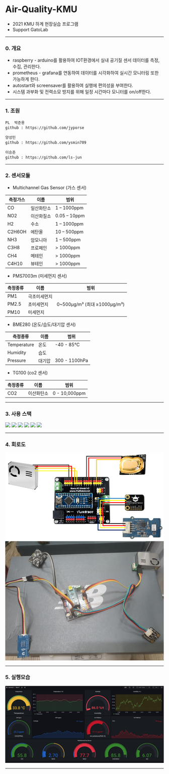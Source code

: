# Air-Quality-KMU
- 2021 KMU 하계 현장실습 프로그램
- Support GatoLab

---

### 0. **개요**
- raspberry - arduino를 활용하여 IOT환경에서 실내 공기질 센서 데이터를 측정, 수집, 관리한다.
- prometheus - grafana를 연동하여 데이터를 시각화하여 실시간 모니터링 또한 가능하게 한다.
- autostart와 screensaver를 활용하여 실행에 편의성을 부여한다.
- 시스템 과부화 및 전력소모 방지를 위해 일정 시간마다 모니터를 on/off한다.

---

### 1. 조원
```
PL  박준용
github : https://github.com/jyporse
```
```
양성민
github : https://github.com/ysmin709
```
```
이승준
github : https://github.com/ls-jun
```
---

### 2. 센서모듈
- Multichannel Gas Sensor (가스 센서)

| 측정가스 | 이름 | 범위 |
|---|---|---|
| CO |일산화탄소| 1 – 1000ppm |
| NO2 |이산화질소| 0.05 – 10ppm |
| H2 |수소| 1 – 1000ppm |
| C2H6OH |에탄올| 10 – 500ppm |
| NH3 |암모니아| 1 – 500ppm |
| C3H8 |프로페인| > 1000ppm |
| CH4 |메테인| > 1000ppm |
| C4H10 |뷰테인| > 1000ppm |

- PMS7003m    (미세먼지 센서)

| 측정종류 | 이름 | 범위 |
|---|---|---|
|PM1|극초미세먼지||
|PM2.5|초미세먼지|0~500μg/m³ (최대 ≥1000μg/m³)|
|PM10|미세먼지|

- BME280     (온도/습도/대기압 센서)

| 측정종류 | 이름 | 범위 |
|---|---|---|
|Temperature|온도|-40 - 85°C|
|Humidity|습도||
|Pressure|대기압|300 - 1100hPa|

- TG100     (co2 센서)

| 측정종류 | 이름 | 범위 |
|---|---|---|
|CO2|이산화탄소|0 - 10,000ppm|

---

### 3. 사용 스택
<img src="https://img.shields.io/badge/raspberry-A22846?style=for-the-badge&logo=RaspberryPi&logoColor=white"> <img src="https://img.shields.io/badge/Arduino-00979D?style=for-the-badge&logo=arduino&logoColor=white"> <img src="https://img.shields.io/badge/prometheus-E6522C?style=for-the-badge&logo=prometheus&logoColor=white"> <img src="https://img.shields.io/badge/grafana-F46800?style=for-the-badge&logo=grafana&logoColor=white">
<img src="https://img.shields.io/badge/python-3776AB?style=for-the-badge&logo=python&logoColor=white"> <img src="https://img.shields.io/badge/github-181717?style=for-the-badge&logo=github&logoColor=white">

---

### 4. 회로도
![회로도사진](./image/공기질_회로도.png)
![전체모습](./image/실내공기질_아두이노_.jpg)

---

### 5. 실행모습
![실행예시](./image/실행예시.png)

---
